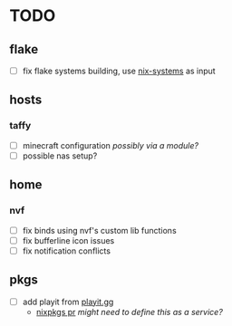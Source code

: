# TODO

## flake

- [ ] fix flake systems building, use [nix-systems](https://github.com/nix-systems/default-linux) as input

## hosts

### taffy

- [ ] minecraft configuration *possibly via a module?*
- [ ] possible nas setup?

## home

### nvf

- [ ] fix binds using nvf's custom lib functions
- [ ] fix bufferline icon issues
- [ ] fix notification conflicts

## pkgs

- [ ] add playit from [playit.gg](https://playit.gg/)
    - [nixpkgs pr](https://github.com/NixOS/nixpkgs/pull/294103) *might need to define this as a service?*
